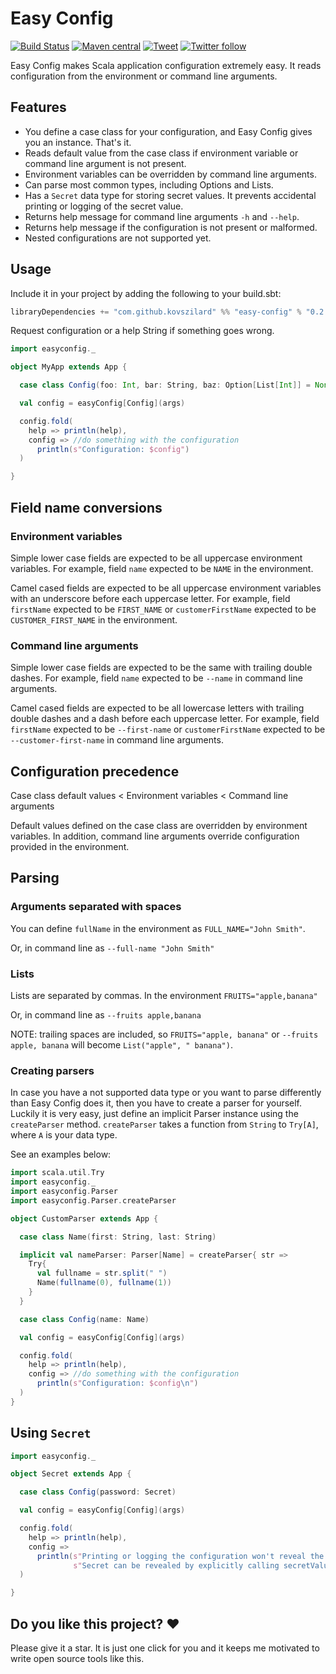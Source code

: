 # Easy Config
[![Build Status](https://travis-ci.org/kovszilard/easy-config.svg?branch=master)](https://travis-ci.org/kovszilard/easy-config)
[![Maven central](https://img.shields.io/maven-central/v/com.github.kovszilard/easy-config_2.12)](https://search.maven.org/search?q=com.github.kovszilard.easy-config)
[![Tweet](https://img.shields.io/twitter/url?style=social&url=https%3A%2F%2Fgithub.com%2Fkovszilard%2Feasy-config)](https://twitter.com/intent/tweet?text=Wow:&url=https%3A%2F%2Fgithub.com%2Fkovszilard%2Feasy-config)
[![Twitter follow](https://img.shields.io/twitter/follow/kovszilard?style=social)](https://twitter.com/intent/follow?screen_name=kovszilard)

Easy Config makes Scala application configuration extremely easy. It reads configuration from the environment or command line arguments.

## Features

* You define a case class for your configuration, and Easy Config gives you an instance. That's it.
* Reads default value from the case class if environment variable or command line argument is not present.
* Environment variables can be overridden by command line arguments.
* Can parse most common types, including Options and Lists.
* Has a `Secret` data type for storing secret values. It prevents accidental printing or logging of the secret value.
* Returns help message for command line arguments `-h` and `--help`.
* Returns help message if the configuration is not present or malformed.
* Nested configurations are not supported yet.


## Usage

Include it in your project by adding the following to your build.sbt:

```scala
libraryDependencies += "com.github.kovszilard" %% "easy-config" % "0.2.1"
```

Request configuration or a help String if something goes wrong.

```scala
import easyconfig._

object MyApp extends App {

  case class Config(foo: Int, bar: String, baz: Option[List[Int]] = None)

  val config = easyConfig[Config](args)

  config.fold(
    help => println(help),
    config => //do something with the configuration
      println(s"Configuration: $config")
  )

}
```

## Field name conversions

### Environment variables

Simple lower case fields are expected to be all uppercase environment variables. For example, field `name` expected to be `NAME` in the environment.

Camel cased fields are expected to be all uppercase environment variables with an underscore before each uppercase letter. For example, field `firstName` expected to be `FIRST_NAME` or `customerFirstName` expected to be `CUSTOMER_FIRST_NAME` in the environment.

### Command line arguments

Simple lower case fields are expected to be the same with trailing double dashes. For example, field `name` expected to be `--name` in command line arguments.

Camel cased fields are expected to be all lowercase letters with trailing double dashes and a dash before each uppercase letter. For example, field `firstName` expected to be `--first-name` or `customerFirstName` expected to be `--customer-first-name` in command line arguments.

## Configuration precedence

Case class default values < Environment variables < Command line arguments

Default values defined on the case class are overridden by environment variables. In addition, command line arguments override configuration provided in the environment.

## Parsing

### Arguments separated with spaces

You can define `fullName` in the environment as `FULL_NAME="John Smith"`.

Or, in command line as `--full-name "John Smith"`

### Lists

Lists are separated by commas. In the environment `FRUITS="apple,banana"`

Or, in command line as `--fruits apple,banana`

NOTE: trailing spaces are included, so `FRUITS="apple, banana"` or `--fruits apple, banana` will become `List("apple", " banana")`.


### Creating parsers

In case you have a not supported data type or you want to parse differently than Easy Config does it, then you have to create a parser for yourself. Luckily it is very easy, just define an implicit Parser instance using the `createParser` method. `createParser` takes a function from `String` to `Try[A]`, where `A` is your data type.

See an examples below:

```scala
import scala.util.Try
import easyconfig._
import easyconfig.Parser
import easyconfig.Parser.createParser

object CustomParser extends App {

  case class Name(first: String, last: String)

  implicit val nameParser: Parser[Name] = createParser{ str =>
    Try{
      val fullname = str.split(" ")
      Name(fullname(0), fullname(1))
    }
  }

  case class Config(name: Name)

  val config = easyConfig[Config](args)

  config.fold(
    help => println(help),
    config => //do something with the configuration
      println(s"Configuration: $config\n")
  )
}
```

## Using `Secret`

```scala
import easyconfig._

object Secret extends App {

  case class Config(password: Secret)

  val config = easyConfig[Config](args)

  config.fold(
    help => println(help),
    config =>
      println(s"Printing or logging the configuration won't reveal the secret: $config\n" +
              s"Secret can be revealed by explicitly calling secretValue: ${config.password.secretValue}")
  )

}

```

## Do you like this project? ❤️

Please give it a star. It is just one click for you and it keeps me motivated to write open source tools like this.
